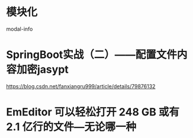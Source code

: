 # 模块化
modal-info


# SpringBoot实战（二）——配置文件内容加密jasypt
https://blog.csdn.net/fanxiangru999/article/details/79876132


# EmEditor 可以轻松打开 248 GB 或有 2.1 亿行的文件—无论哪一种